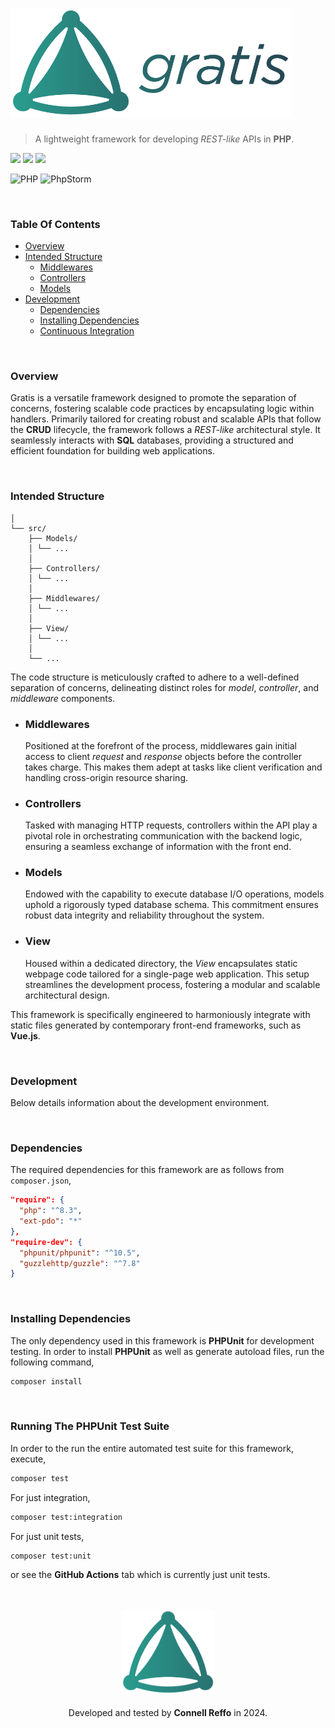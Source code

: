 <h1>
 <img src="https://github.com/connellr023/gratis/blob/main/public/logo_large.png?raw=true" width="450px" />
</h1>

> A lightweight framework for developing *REST-like* APIs in **PHP**.

<div align="left">
 <img src="https://img.shields.io/badge/developer-Connell Reffo-purple">
 <img src="https://img.shields.io/badge/license-MIT-lightgreen">
 <img src="https://github.com/connellr023/gratis/actions/workflows/ci.yml/badge.svg">
</div>

![PHP](https://img.shields.io/badge/php-%23777BB4.svg?style=for-the-badge&logo=php&logoColor=white)
![PhpStorm]( 	http://img.shields.io/badge/-PHPStorm-181717?style=for-the-badge&logo=phpstorm&logoColor=white)

<br />

### Table Of Contents
- [Overview](#overview)
- [Intended Structure](#intended-structure)
    - [Middlewares](#middlewares)
    - [Controllers](#controllers)
    - [Models](#models)
- [Development](#development)
    - [Dependencies](#dependencies)
    - [Installing Dependencies](#installing-dependencies)
    - [Continuous Integration](#running-the-phpunit-test-suite)

<br />

### Overview
Gratis is a versatile framework designed to promote the separation of concerns,
fostering scalable code practices by encapsulating logic within handlers.
Primarily tailored for creating robust and scalable APIs that follow the **CRUD** lifecycle, the framework follows a *REST-like* architectural style.
It seamlessly interacts with **SQL** databases, providing a structured and efficient foundation for building web applications.

<br />

### Intended Structure
```text
│
└── src/
    ├── Models/
    │ └── ...
    │
    ├── Controllers/
    │ └── ...
    │
    ├── Middlewares/
    │ └── ...
    │
    ├── View/
    │ └── ...
    │
    └── ...
```
The code structure is meticulously crafted to adhere to a well-defined separation of concerns, delineating distinct roles for *model*, *controller*, and *middleware* components.

- ### Middlewares
  Positioned at the forefront of the process, middlewares gain initial access to client *request* and *response* objects before the controller takes charge. This makes them adept at tasks like client verification and handling cross-origin resource sharing.

- ### Controllers
  Tasked with managing HTTP requests, controllers within the API play a pivotal role in orchestrating communication with the backend logic, ensuring a seamless exchange of information with the front end.

- ### Models
  Endowed with the capability to execute database I/O operations, models uphold a rigorously typed database schema. This commitment ensures robust data integrity and reliability throughout the system.

- ### View
  Housed within a dedicated directory, the *View* encapsulates static webpage code tailored for a single-page web application. This setup streamlines the development process, fostering a modular and scalable architectural design.

This framework is specifically engineered to harmoniously integrate with static files generated by contemporary front-end frameworks, such as **Vue.js**.


<br />

### Development
Below details information about the development environment.

<br />

### Dependencies
The required dependencies for this framework are as follows from `composer.json`,

```json
"require": {
  "php": "^8.3",
  "ext-pdo": "*"
},
"require-dev": {
  "phpunit/phpunit": "^10.5",
  "guzzlehttp/guzzle": "^7.8"
}
```

<br />

### Installing Dependencies
The only dependency used in this framework is **PHPUnit** for development testing. In order to install **PHPUnit**
as well as generate autoload files, run the following command,
```bash
composer install
```

<br />

### Running The PHPUnit Test Suite
In order to the run the entire automated test suite for this framework, execute,
```bash
composer test
```
For just integration,
```bash
composer test:integration
```
For just unit tests,
```bash
composer test:unit
```
or see the **GitHub Actions** tab which is currently just unit tests.

<br />
<br />

<div align="center">
 <img src="https://github.com/connellr023/gratis/blob/main/public/logo_small.png?raw=true" width="150px" />
 <br />
 <br />
 <div>Developed and tested by <b>Connell Reffo</b> in 2024.</div>
</div>
